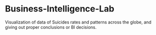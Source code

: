 # Business-Intelligence-Lab
Visualization of data of Suicides rates and patterns across the globe, and giving out proper conclusions or BI decisions.
